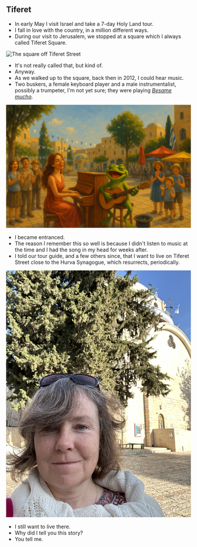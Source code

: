 ## Tiferet 

- In early May I visit Israel and take a 7-day Holy Land tour.
- I fall in love with the country, in a million different ways.
- During our visit to Jerusalem, we stopped at a square which I always called Tiferet Square.

![The square off Tiferet Street](../../content/images/israel/the-square.JPEG)

- It's not really called that, but kind of.
- Anyway.
- As we walked up to the square, back then in 2012, I could hear music.
- Two buskers, a female keyboard player and a male instrumentalist, possibly a trumpeter, I'm not yet sure; they were playing [*Besame mucho*](https://youtu.be/BueVGiyx_E4).

![Bésame Mucho](../../content/images/israel/besame-mucho-1.PNG)

- I became entranced.
- The reason I remember this so well is because I didn't listen to music at the time and I had the song in my head for weeks after.
- I told our tour guide, and a few others since, that I want to live on Tiferet Street close to the Hurva Synagogue, which resurrects, periodically.

![Hurva synagogue](../../content/images/israel/this-week-at-the-hurva-synagogue.jpg)

- I still want to live there.
- Why did I tell you this story?
- You tell me.
